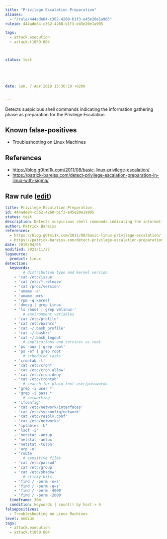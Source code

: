 ```yaml
---
title: "Privilege Escalation Preparation"
aliases:
  - "/rule/444ade84-c362-4260-b1f3-e45e20e1a905"
ruleid: 444ade84-c362-4260-b1f3-e45e20e1a905

tags:
  - attack.execution
  - attack.t1059.004



status: test





date: Sun, 7 Apr 2019 15:36:19 +0200


---
```


Detects suspicious shell commands indicating the information gathering phase as preparation for the Privilege Escalation.

<!--more-->


## Known false-positives

* Troubleshooting on Linux Machines



## References

* https://blog.g0tmi1k.com/2011/08/basic-linux-privilege-escalation/
* https://patrick-bareiss.com/detect-privilege-escalation-preparation-in-linux-with-sigma/


## Raw rule ([edit](https://github.com/SigmaHQ/sigma/edit/master/rules/linux/builtin/lnx_shell_priv_esc_prep.yml))
```yaml
title: Privilege Escalation Preparation
id: 444ade84-c362-4260-b1f3-e45e20e1a905
status: test
description: Detects suspicious shell commands indicating the information gathering phase as preparation for the Privilege Escalation.
author: Patrick Bareiss
references:
  - https://blog.g0tmi1k.com/2011/08/basic-linux-privilege-escalation/
  - https://patrick-bareiss.com/detect-privilege-escalation-preparation-in-linux-with-sigma/
date: 2019/04/05
modified: 2021/11/27
logsource:
  product: linux
detection:
  keywords:
        # distribution type and kernel version
    - 'cat /etc/issue'
    - 'cat /etc/*-release'
    - 'cat /proc/version'
    - 'uname -a'
    - 'uname -mrs'
    - 'rpm -q kernel'
    - 'dmesg | grep Linux'
    - 'ls /boot | grep vmlinuz-'
        # environment variables
    - 'cat /etc/profile'
    - 'cat /etc/bashrc'
    - 'cat ~/.bash_profile'
    - 'cat ~/.bashrc'
    - 'cat ~/.bash_logout'
        # applications and services as root
    - 'ps -aux | grep root'
    - 'ps -ef | grep root'
        # scheduled tasks
    - 'crontab -l'
    - 'cat /etc/cron*'
    - 'cat /etc/cron.allow'
    - 'cat /etc/cron.deny'
    - 'cat /etc/crontab'
        # search for plain text user/passwords
    - 'grep -i user *'
    - 'grep -i pass *'
        # networking
    - 'ifconfig'
    - 'cat /etc/network/interfaces'
    - 'cat /etc/sysconfig/network'
    - 'cat /etc/resolv.conf'
    - 'cat /etc/networks'
    - 'iptables -L'
    - 'lsof -i'
    - 'netstat -antup'
    - 'netstat -antpx'
    - 'netstat -tulpn'
    - 'arp -e'
    - 'route'
        # sensitive files
    - 'cat /etc/passwd'
    - 'cat /etc/group'
    - 'cat /etc/shadow'
        # sticky bits
    - 'find / -perm -u=s'
    - 'find / -perm -g=s'
    - 'find / -perm -4000'
    - 'find / -perm -2000'
  timeframe: 30m
  condition: keywords | count() by host > 6
falsepositives:
  - Troubleshooting on Linux Machines
level: medium
tags:
  - attack.execution
  - attack.t1059.004

```
